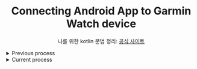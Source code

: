 <div align = "center">

# Connecting Android App to Garmin Watch device

나를 위한 kotlin 문법 정리: [공식 사이트](https://kotlinlang.org/docs/basic-syntax.html)

</div>

<details>
<summary>Previous process</summary>
<div markdown = "1">

## How to import monkeybrains-sdk-release.aar 
### Errors
* Error 1
```
Execution failed for task
Execution failed for task ':app:javaPreCompileDebug'.
> Could not resolve all files for configuration ':app:debugCompileClasspath'.
   > Failed to transform file '...' to match attributes {artifactType=android-classes, org.gradle.usage=java-api}
      > Execution failed for AarToClassTransform: ...
```

* Error 2
```
Caused by: org.gradle.api.internal.artifacts.ivyservice.DefaultLenientConfiguration$ArtifactResolveException: Could not resolve all files for configuration ':app:debugRuntimeClasspath'.
```

다른 안드로이드 프로젝트는 잘 빌드됐으며, [기존에 클론받은 프로젝트](https://github.com/garmin/connectiq-android-sdk/tree/main/Comm%20Android)의 `implementation("com.garmin.connectiq:monkeybrains:1.0.2")` 부분에서 문제가 생기는 것 같았다.
classpath 설정, sdk version, 등등 여러가지를 시도해보았는데 다음과 같은 방법을 통해 해결했다.

### Solution
`build.gradle.kts`의 `dependencies` 부분을 다음과 같이 수정한다.
```
implementation(files("monkeybrains-sdk-release.aar가 있는 절대 경로(로컬 경로)"))
```

## TODO
1. 안드로이드에서 Garmin Watch로 메시지 보내는 기능 및 화면은 없어도 괜찮을 듯
2. 대화상자에서 Watch에서 받은 메시지를 표시하는 것이 아니라 다른 activity가 실행되며 받은 메시지를 보여주기  
    혹은 기존의 `activity_device.xml`의 구성에 1.을 적용할 것
    ```
    빈 화면에서 새로운 메시지를 받을 때마다 이전 메시지를 지우지 않고 새롭게 메시지를 업데이트  
    (기존 메시지 += 새로운 메시지)
    ```
3. 프로젝트 쪼개기... 

</div>
</details>


<details>
<summary>Current process</summary>
<div markdown = "1">

* `DeviceActivity.kt`의 `COMM_WATCH_ID`을 바꿔서 내가 만든 Garmin Watch 앱과 연결 가능함

* `listenByMyAppEvents()`에서
    1. string을 파싱하는 함수(`parseSensorData()`)가 호출되므로, 해당 `parseSensorData()`에서 센서 데이터 string을 key value에 따라 [파싱](https://hanyeop.tistory.com/304)한 후 리턴하고, 
    2. `isHighHeartRateInterval()`에 파싱한 데이터를 넘겨주면 해당 함수에서 heartRateInterval이 일정치를 넘었는지 판단한 뒤,
    3. 필요한 경우 `giveFeedBack()`에서 워치 앱을 열고 앱이 foreground로 넘어오면 피드백 메시지를 보냄

* 안드로이드 앱에서 메시지를 보내기 전 워치 앱을 열고 메시지를 보내는 것까지 테스트 완료

* 가민 워치에서 Accel data는 보내지 말고, heart rate interval만 보내고 해당 데이터를 파싱해서 `ArrayList`에 넣는 방법도 고려
   
</div>
</details>

